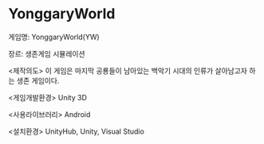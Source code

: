 # YonggaryWorld

게임명: YonggaryWorld(YW)

장르: 생존게임 시뮬레이션

<제작의도>
이 게임은 마지막 공룡들이 남아있는 백악기 시대의 인류가 살아남고자 하는 생존 게임이다.

<게임개발환경>
Unity 3D

<사용라이브러리> 
Android

<설치환경>
UnityHub, Unity, Visual Studio
